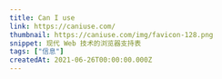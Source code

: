 ```yaml
---
title: Can I use
link: https://caniuse.com/
thumbnail: https://caniuse.com/img/favicon-128.png
snippet: 现代 Web 技术的浏览器支持表
tags: ["信息"]
createdAt: 2021-06-26T00:00:00.000Z
---
```

